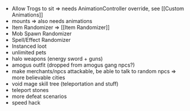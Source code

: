 * Allow Trogs to sit => needs AnimationController override, see [[Custom Animations]]
* mounts => also needs animations
* Item Randomizer => [[Item Randomizer]]
* Mob Spawn Randomizer
* Spell/Effect Randomizer
* Instanced loot
* unlimited pets
* halo weapons (energy sword + guns)
* amogus outfit (dropped from amogus gang npcs?)
* make merchants/npcs attackable, be able to talk to random npcs => more believable cities
* void mage skill tree (teleportation and stuff)
* teleport stones
* more defeat scenarios
* speed hack

